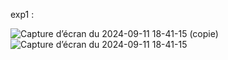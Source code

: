 exp1 :

![Capture d’écran du 2024-09-11 18-41-15 (copie)](https://github.com/user-attachments/assets/618894a7-36e7-4b76-a0e5-61a2036fb24d)
![Capture d’écran du 2024-09-11 18-41-15](https://github.com/user-attachments/assets/21de9193-1689-4be5-bf97-ac57898d9d7e)
